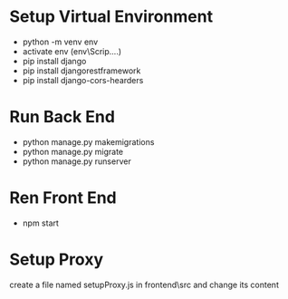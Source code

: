 # Setup Virtual Environment
- python -m venv env
- activate env (env\Scrip....)
- pip install django
- pip install djangorestframework
- pip install django-cors-hearders

# Run Back End
- python manage.py makemigrations
- python manage.py migrate
- python manage.py runserver

# Ren Front End
- npm start


# Setup Proxy
create a file named setupProxy.js in frontend\src and change its content
